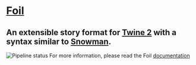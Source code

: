 # [Foil](https://twine-foil.herokuapp.com)
## An extensible story format for [Twine 2](https://twinery.org/2/) with a syntax similar to [Snowman](https://twinery.org/forum/discussion/1600).
![Pipeline status](https://codeship.com/projects/57207/status?branch=master)
For more information, please read the Foil [documentation](https://twine-foil.herokuapp.com/#docs)